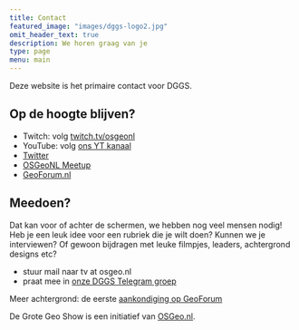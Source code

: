 ```yaml
---
title: Contact
featured_image: "images/dggs-logo2.jpg"
omit_header_text: true
description: We horen graag van je
type: page
menu: main
---
```


Deze website is het primaire contact voor DGGS.

## Op de hoogte blijven?

* Twitch: volg [twitch.tv/osgeonl](https://twitch.tv/osgeonl)
* YouTube: volg [ons YT kanaal](https://www.youtube.com/channel/UCvSAN6ur4RoGUqxtvmgsb8g)
* [Twitter](https://twitter.com/osgeonl)
* [OSGeoNL Meetup](https://www.meetup.com/OSGeoNL)
* [GeoForum.nl](https://geoforum.nl)

## Meedoen? 

Dat kan voor of achter de schermen, we hebben nog veel mensen nodig!
Heb je een leuk idee voor een rubriek die je wilt doen? Kunnen we je interviewen?
Of gewoon bijdragen met leuke filmpjes, leaders, achtergrond designs etc?

* stuur mail naar tv at osgeo.nl
* praat mee in [onze DGGS Telegram groep](https://t.me/joinchat/MbPnexwrc_tm-27aHixFWA)

Meer achtergrond: de 
eerste [aankondiging op GeoForum](https://geoforum.nl/t/live-webshow-de-grote-geo-show-wie-wil-meedoen) 


<!-- TODO: This is an example of a custom shortcode that you can put right into your content. 
You will need to add a form action to the the shortcode to make it work. 
Check out [Formspree](https://formspree.io/) for a simple, free form service. 

{{< form-contact action="https://example.com"  >}} -->

De Grote Geo Show is een initiatief van [OSGeo.nl](https://osgeo.nl).
